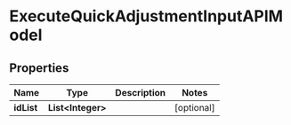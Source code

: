 
# ExecuteQuickAdjustmentInputAPIModel

## Properties
Name | Type | Description | Notes
------------ | ------------- | ------------- | -------------
**idList** | **List&lt;Integer&gt;** |  |  [optional]



